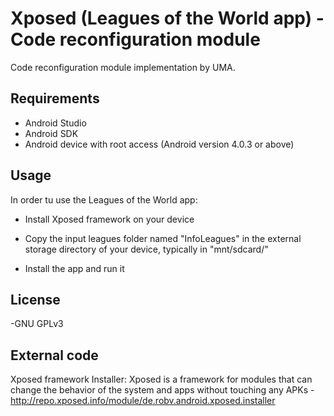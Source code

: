 # Xposed (Leagues of the World app) - Code reconfiguration module

Code reconfiguration module implementation by UMA.

## Requirements

- Android Studio
- Android SDK
- Android device with root access (Android version 4.0.3 or above)

## Usage

In order tu use the Leagues of the World app:

- Install Xposed framework on your device

- Copy the input leagues folder named "InfoLeagues" in the external storage directory of your device, typically in "mnt/sdcard/"

- Install the app and run it

## License

-GNU GPLv3

## External code

Xposed framework Installer: Xposed is a framework for modules that can change the behavior of the system 
and apps without touching any APKs - http://repo.xposed.info/module/de.robv.android.xposed.installer